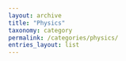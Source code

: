 ```yaml
---
layout: archive
title: "Physics"
taxonomy: category
permalink: /categories/physics/
entries_layout: list
---
```

